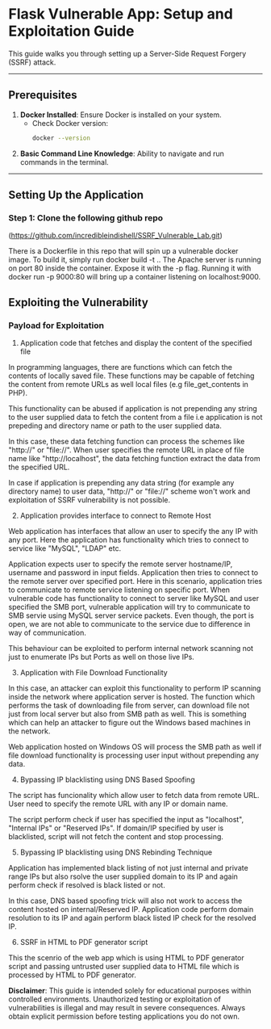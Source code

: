 # Flask Vulnerable App: Setup and Exploitation Guide

This guide walks you through setting up a Server-Side Request Forgery (SSRF) attack.

---

## Prerequisites

1. **Docker Installed**: Ensure Docker is installed on your system.
   - Check Docker version:
     ```bash
     docker --version
     ```
2. **Basic Command Line Knowledge**: Ability to navigate and run commands in the terminal.

---

## Setting Up the Application
### Step 1: Clone the following github repo
(https://github.com/incredibleindishell/SSRF_Vulnerable_Lab.git)

There is a Dockerfile in this repo that will spin up a vulnerable docker image. To build it, simply run docker build -t <tag> .. The Apache server is running on port 80 inside the container. Expose it with the -p flag. Running it with docker run -p 9000:80 <tag> will bring up a container listening on localhost:9000.



## Exploiting the Vulnerability

### Payload for Exploitation
1. Application code that fetches and display the content of the specified file

In programming languages, there are functions which can fetch the contents of locally saved file. These functions may be capable of fetching the content from remote URLs as well local files (e.g file_get_contents in PHP).

This functionality can be abused if application is not prepending any string to the user supplied data to fetch the content from a file i.e application is not prepeding and directory name or path to the user supplied data.

In this case, these data fetching function can process the schemes like "http://" or "file://". When user specifies the remote URL in place of file name like "http://localhost", the data fetching function extract the data from the specified URL.

In case if application is prepending any data string (for example any directory name) to user data, "http://" or "file://" scheme won't work and exploitation of SSRF vulnerability is not possible.

2. Application provides interface to connect to Remote Host

Web application has interfaces that allow an user to specify the any IP with any port. Here the application has functionality which tries to connect to service like "MySQL", "LDAP" etc.

Application expects user to specify the remote server hostname/IP, username and password in input fields. Application then tries to connect to the remote server over specified port. Here in this scenario, application tries to communicate to remote service listening on specific port. When vulnerable code has functionality to connect to server like MySQL and user specified the SMB port, vulnerable application will try to communicate to SMB servie using MySQL server service packets. Even though, the port is open, we are not able to communicate to the service due to difference in way of communication.

This behaviour can be exploited to perform internal network scanning not just to enumerate IPs but Ports as well on those live IPs.

3. Application with File Download Functionality

In this case, an attacker can exploit this functionality to perform IP scanning inside the network where application server is hosted. The function which performs the task of downloading file from server, can download file not just from local server but also from SMB path as well. This is something which can help an attacker to figure out the Windows based machines in the network.

Web application hosted on Windows OS will process the SMB path as well if file download functionality is processing user input without prepending any data.

4. Bypassing IP blacklisting using DNS Based Spoofing

The script has funcionality which allow user to fetch data from remote URL. User need to specify the remote URL with any IP or domain name.

The script perform check if user has specified the input as "localhost", "Internal IPs" or "Reserved IPs". If domain/IP specified by user is blacklisted, script will not fetch the content and stop processing.

5. Bypassing IP blacklisting using DNS Rebinding Technique

Application has implemented black listing of not just internal and private range IPs but also rsolve the user supplied domain to its IP and again perform check if resolved is black listed or not.

In this case, DNS based spoofing trick will also not work to access the content hosted on internal/Reserved IP. Application code perform domain resolution to its IP and again perform black listed IP check for the resolved IP.

6. SSRF in HTML to PDF generator script

This the scenrio of the web app which is using HTML to PDF generator script and passing untrusted user supplied data to HTML file which is processed by HTML to PDF generator.

**Disclaimer**: This guide is intended solely for educational purposes within controlled environments. Unauthorized testing or exploitation of vulnerabilities is illegal and may result in severe consequences. Always obtain explicit permission before testing applications you do not own.
